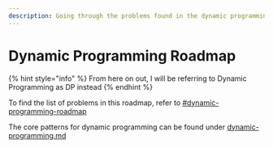 ```yaml
---
description: Going through the problems found in the dynamic programming roadmap
---
```


# Dynamic Programming Roadmap

{% hint style="info" %}
From here on out, I will be referring to Dynamic Programming as DP instead
{% endhint %}

To find the list of problems in this roadmap, refer to [#dynamic-programming-roadmap](../../getting-started/study-plan.md#dynamic-programming-roadmap "mention")&#x20;

The core patterns for dynamic programming can be found under [dynamic-programming.md](../../algorithms/dynamic-programming.md "mention")

